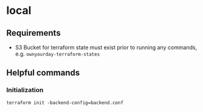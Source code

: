 # local

## Requirements
* S3 Bucket for terraform state must exist prior to running any commands, e.g. `ownyourday-terraform-states`

## Helpful commands

### Initialization

`terraform init -backend-config=backend.conf`
